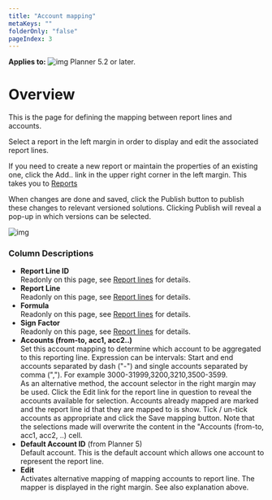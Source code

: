 ```yaml
---
title: "Account mapping"
metaKeys: ""
folderOnly: "false"
pageIndex: 3
---
```


**Applies to:** ![img](https://profitbasedocs.blob.core.windows.net/icons/yes-icon.png) Planner 5.2 or later.

# Overview
This is the page for defining the mapping between report lines and accounts.

Select a report in the left margin in order to display and edit the associated report lines.  

If you need to create a new report or maintain the properties of an existing one, click the Add.. link in the upper right corner in the left margin. This takes you to [Reports](reports.md)

When changes are done and saved, click the Publish button to publish these changes to relevant versioned solutions. Clicking Publish will reveal a pop-up in which versions can be selected.
<br/>

![img](https://profitbasedocs.blob.core.windows.net/enduserhelp/images/AccountMapping.JPG)

### Column Descriptions

- **Report Line ID**<br/>
Readonly on this page, see [Report lines](report-lines.md) for details.
- **Report Line**<br/>
Readonly on this page, see [Report lines](report-lines.md) for details.
- **Formula**<br/>
Readonly on this page, see [Report lines](report-lines.md) for details.
- **Sign Factor**<br/>
Readonly on this page, see [Report lines](report-lines.md) for details.
- **Accounts (from-to, acc1, acc2..)**<br/>
Set this account mapping to determine which account to be aggregated to this reporting line. Expression can be intervals: Start and end accounts separated by dash ("-") and single accounts separated by comma (","). For example 3000-31999,3200,3210,3500-3599.<br/>
As an alternative method, the account selector in the right margin may be used. Click the Edit link for the report line in question to reveal the accounts available for selection. Accounts already mapped are marked and the report line id that they are mapped to is show. Tick / un-tick accounts as appropriate and click the Save mapping button. Note that the selections made will overwrite the content in the "Accounts (from-to, acc1, acc2, ..) cell. 
- **Default Account ID** (from Planner 5)<br/>
Default account. This is the default account which allows one account to represent the report line. <br/>
- **Edit**<br/>
Activates alternative mapping of mapping accounts to report line. The mapper is displayed in the right margin. See also explanation above.